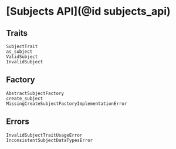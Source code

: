 # [Subjects API](@id subjects_api)

## Traits

```@docs
SubjectTrait
as_subject  
ValidSubject
InvalidSubject
```

## Factory

```@docs
AbstractSubjectFactory
create_subject
MissingCreateSubjectFactoryImplementationError
```

## Errors

```@docs
InvalidSubjectTraitUsageError
InconsistentSubjectDataTypesError
```
